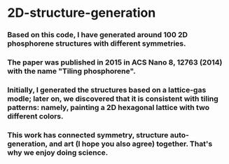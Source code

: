 # 2D-structure-generation
### Based on this code, I have generated around 100 2D phosphorene structures with different symmetries.
### The paper was published in 2015 in ACS Nano 8, 12763 (2014) with the name "Tiling phosphorene".
### Initially, I generated the structures based on a lattice-gas modle; later on, we discovered that it is consistent with tiling patterns: namely, painting a 2D hexagonal lattice with two different colors.

### This work has connected symmetry, structure auto-generation, and art (I hope you also agree) together. That's why we enjoy doing science.
